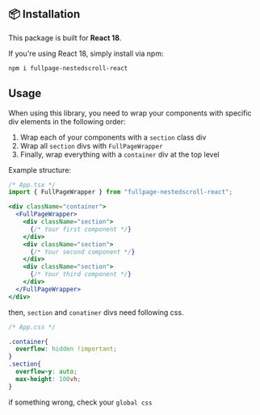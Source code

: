 ## 📦 Installation

This package is built for **React 18**.

If you're using React 18, simply install via npm:

```bash
npm i fullpage-nestedscroll-react
```

## Usage

When using this library, you need to wrap your components with specific div elements in the following order:

1. Wrap each of your components with a `section` class div
2. Wrap all `section` divs with `FullPageWrapper`
3. Finally, wrap everything with a `container` div at the top level

Example structure:
```jsx
/* App.tsx */
import { FullPageWrapper } from "fullpage-nestedscroll-react";

<div className="container">
  <FullPageWrapper>
    <div className="section">
      {/* Your first component */}
    </div>
    <div className="section">
      {/* Your second component */}
    </div>
    <div className="section">
      {/* Your third component */}
    </div>
  </FullPageWrapper>
</div>
```
then, `section` and `conatiner` divs need following css.

```css
/* App.css */

.container{
  overflow: hidden !important;
}
.section{
  overflow-y: auto;
  max-height: 100vh;
}
```

if something wrong, check your `global css`